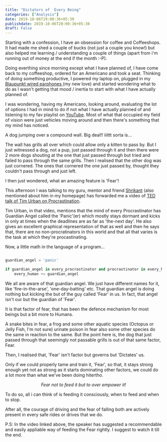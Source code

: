 ```yaml
---
title: "Dictators of  Every Being"
categories: ["Analysis"]
date: 2019-10-06T19:00:36+05:30
publishdate: 2019-10-06T20:00:36+05:30
draft: False
---
```


Starting with a confession, I have an obsession for coffee and Coffeeshops. It had made me shed a couple of bucks (not just a couple you know!) but also helped me learning / understanding a couple of things (apart from i'm running out of money at the end if the month :-P).

Doing everthing since morning except what I have planned of, I have come back to my coffeeshop, ordered for an Americano and took a seat. Thinking of doing something productive, I powered my laptop on, plugged in my [Blaupunkt wired earphones ](https://www.amazon.in/dp/B07R7T6ZLW?ref=cm_sw_em_r_rw_dp_JFLwhhkHvm9pe) (my new love) and started wondering what to do as I wasn't getting that mood / inertia to start with what I have actually planned of.

I was wondering, having my Americano, looking around, evaluating the lot of options I had in mind to do if not what I have actually planned of and listening to my fav playlist on [YouTube](https://www.youtube.com/watch?v=Lv6EV478u3U&list=RD_tNU6dpjIyM&index=12). Most of what that occupied my field of vision were just vehicles moving around and then there's something that my mind has noticed.

A dog jumping over a compound wall. Big deal!! iiittt sorta is...

The wall has grills all over which could allow only a kitten to pass by. But I just witnessed a dog, not a pup, just passed through it and then there were 2 more dogs shouting at the one that just passed through but tried and failed to pass through the same grills. Then I realised that the other dog was just cornered. The ones that cornered the one just passed by, thought they couldn't pass through and just left.

I then just wondered, what an amazing feature is 'Fear'!

This afternoon I was talking to my guru, mentor and friend [Shrikant](https://www.sharats.me) (also mentioned about him in my  homepage) has forwarded me a video of [TED talk of Tim Urban on Procrastination](https://www.youtube.com/watch?v=arj7oStGLkU&t=633s).

Tim Urban, in that video, mentions that the mind of every Procrastinator has Guardian Angel called the 'Panic'(er) which mostly stays dormant and kicks in only at times when the deadlines are as far as 'the-next day'. He also gives an excellent graphical representation of that as well and then he says that, there are no non-procratinators in this world and that all that varies is the task at which they're procastinating.

Now, a little math in the language of a program...

```python

guardian_angel = 'panic'

if guardian_angel in every_procrastinator and procrastinator in every_human:
    every_human += guardian_angel

```

We all are aware of that guardian angel. We just have different names for it, like 'fire-in-the-arse', 'one-day-batting' etc. That guardian angel is doing nothing but kicking the but of the guy called 'Fear' in us. In fact, that angel isn't our but the guardian of 'Fear'.

It is that factor of fear, that has been the defence mechanism for most beings but a bit more to Humans.

A snake bites in fear, a frog and some other aquatic species (Octopus or Jelly Fish, I'm not sure) urinate poison in fear also some other species do the same in reaction to the same. But the point here is, the dog that just passed through that seemingly not passable grills is out of that same factor, Fear.

Then, I realised that, 'Fear' isn't factor but governs but 'Dictates' us.

Only if we could properly tame and train it, 'Fear', so that, it stays strong enough yet not as strong as it starts dominating other factors, we could do a lot more than what we've been doing hitertho.

<center>
<i>Fear not to feed it but to over empower it!</i>
</center>

To do so, all i can think of is feeding it consciously, when to feed and when to stop.

After all, the courage of driving and the fear of falling both are actively present in every safe rides or drives that we do.

P.S: In the video linked above, the speaker has suggested a recommendable and easily appliable way of feeding the Fear rightly. I suggest to watch it till the end.
